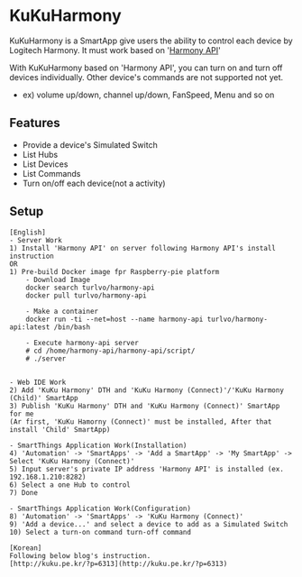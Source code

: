 # KuKuHarmony

KuKuHarmony is a SmartApp give users the ability to control each device by Logitech Harmony.
It must work based on '[Harmony API](https://github.com/maddox/harmony-api)'

With KuKuHarmony based on 'Harmony API', you can turn on and turn off devices individually.
Other device's commands are not supported not yet. 
- ex) volume up/down, channel up/down, FanSpeed, Menu and so on


## Features

* Provide a device's Simulated Switch
* List Hubs
* List Devices
* List Commands
* Turn on/off each device(not a activity)

## Setup
    [English]
    - Server Work
    1) Install 'Harmony API' on server following Harmony API's install instruction
    OR
    1) Pre-build Docker image fpr Raspberry-pie platform
        - Download Image
        docker search turlvo/harmony-api
        docker pull turlvo/harmony-api
        
        - Make a container
        docker run -ti --net=host --name harmony-api turlvo/harmony-api:latest /bin/bash
        
        - Execute harmony-api server
        # cd /home/harmony-api/harmony-api/script/
        # ./server
   
    
    - Web IDE Work
    2) Add 'KuKu Harmony' DTH and 'KuKu Harmony (Connect)'/'KuKu Harmony (Child)' SmartApp
    3) Publish 'KuKu Harmony' DTH and 'KuKu Harmony (Connect)' SmartApp for me
    (Ar first, 'KuKu Hamorny (Connect)' must be installed, After that install 'Child' SmartApp)
    
    - SmartThings Application Work(Installation)
    4) 'Automation' -> 'SmartApps' -> 'Add a SmartApp' -> 'My SmartApp' -> Select 'KuKu Harmony (Connect)'
    5) Input server's private IP address 'Harmony API' is installed (ex. 192.168.1.210:8282)
    6) Select a one Hub to control
    7) Done
    
    - SmartThings Application Work(Configuration)
    8) 'Automation' -> 'SmartApps' -> 'KuKu Harmony (Connect)'
    9) 'Add a device...' and select a device to add as a Simulated Switch
    10) Select a turn-on command turn-off command
    
    [Korean]
    Following below blog's instruction.
    [http://kuku.pe.kr/?p=6313](http://kuku.pe.kr/?p=6313)
    
   
